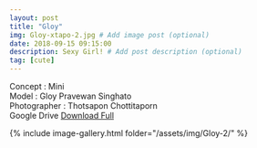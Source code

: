 ```yaml
---
layout: post
title: "Gloy"
img: Gloy-xtapo-2.jpg # Add image post (optional)
date: 2018-09-15 09:15:00
description: Sexy Girl! # Add post description (optional)
tag: [cute]
---
```

Concept : Mini   
Model : Gloy Pravewan Singhato  
Photographer : Thotsapon Chottitaporn     
Google Drive [Download Full](http://gestyy.com/e0GceE) 


{% include image-gallery.html folder="/assets/img/Gloy-2/" %}
